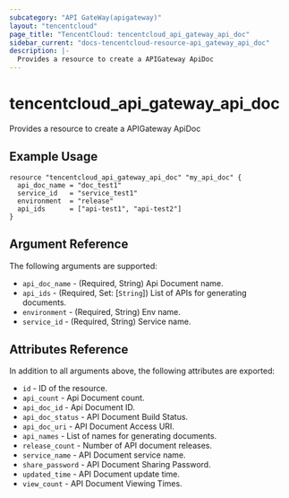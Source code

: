 ```yaml
---
subcategory: "API GateWay(apigateway)"
layout: "tencentcloud"
page_title: "TencentCloud: tencentcloud_api_gateway_api_doc"
sidebar_current: "docs-tencentcloud-resource-api_gateway_api_doc"
description: |-
  Provides a resource to create a APIGateway ApiDoc
---
```


# tencentcloud_api_gateway_api_doc

Provides a resource to create a APIGateway ApiDoc

## Example Usage

```hcl
resource "tencentcloud_api_gateway_api_doc" "my_api_doc" {
  api_doc_name = "doc_test1"
  service_id   = "service_test1"
  environment  = "release"
  api_ids      = ["api-test1", "api-test2"]
}
```

## Argument Reference

The following arguments are supported:

* `api_doc_name` - (Required, String) Api Document name.
* `api_ids` - (Required, Set: [`String`]) List of APIs for generating documents.
* `environment` - (Required, String) Env name.
* `service_id` - (Required, String) Service name.

## Attributes Reference

In addition to all arguments above, the following attributes are exported:

* `id` - ID of the resource.
* `api_count` - Api Document count.
* `api_doc_id` - Api Document ID.
* `api_doc_status` - API Document Build Status.
* `api_doc_uri` - API Document Access URI.
* `api_names` - List of names for generating documents.
* `release_count` - Number of API document releases.
* `service_name` - API Document service name.
* `share_password` - API Document Sharing Password.
* `updated_time` - API Document update time.
* `view_count` - API Document Viewing Times.


